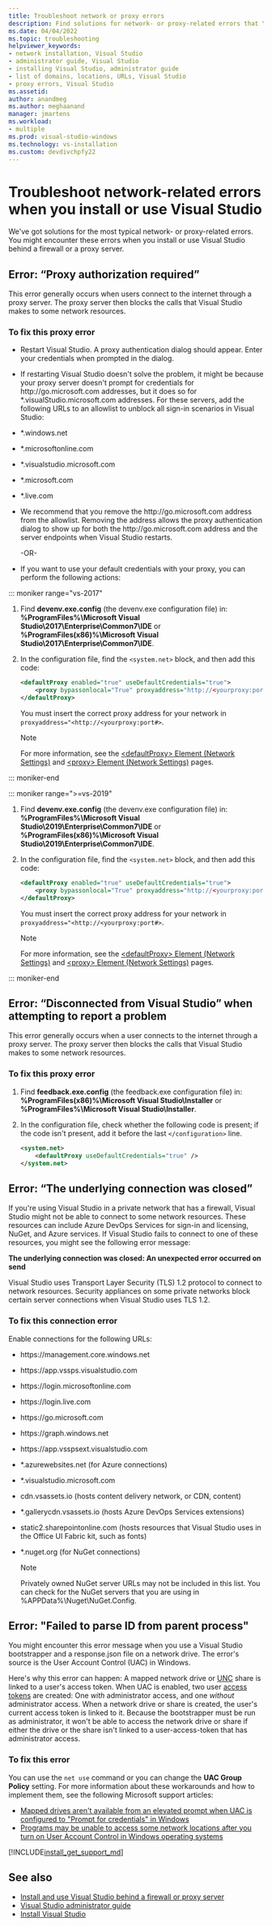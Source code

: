 ```yaml
---
title: Troubleshoot network or proxy errors
description: Find solutions for network- or proxy-related errors that You might encounter when you install or use Visual Studio behind a firewall or a proxy server.
ms.date: 04/04/2022
ms.topic: troubleshooting 
helpviewer_keywords:
- network installation, Visual Studio
- administrator guide, Visual Studio
- installing Visual Studio, administrator guide
- list of domains, locations, URLs, Visual Studio
- proxy errors, Visual Studio
ms.assetid: 
author: anandmeg
ms.author: meghaanand
manager: jmartens
ms.workload:
- multiple
ms.prod: visual-studio-windows
ms.technology: vs-installation
ms.custom: devdivchpfy22
---
```

# Troubleshoot network-related errors when you install or use Visual Studio

We've got solutions for the most typical network- or proxy-related errors. You might encounter these errors when you install or use Visual Studio behind a firewall or a proxy server.

## Error: “Proxy authorization required”

This error generally occurs when users connect to the internet through a proxy server. The proxy server then blocks the calls that Visual Studio makes to some network resources.

### To fix this proxy error

- Restart Visual Studio. A proxy authentication dialog should appear. Enter your credentials when prompted in the dialog.

- If restarting Visual Studio doesn't solve the problem, it might be because your proxy server doesn't prompt for credentials for http:&#47;&#47;go.microsoft.com addresses, but it does so for &#42;.visualStudio.microsoft.com addresses. For these servers, add the following URLs to an allowlist to unblock all sign-in scenarios in Visual Studio:

- &#42;.windows.net

- &#42;.microsoftonline.com

- &#42;.visualstudio.microsoft.com

- &#42;.microsoft.com

- &#42;.live.com

- We recommend that you remove the http:&#47;&#47;go.microsoft.com address from the allowlist. Removing the address allows the proxy authentication dialog to show up for both the http:&#47;&#47;go.microsoft.com address and the server endpoints when Visual Studio restarts.

  -OR-

- If you want to use your default credentials with your proxy, you can perform the following actions:

::: moniker range="vs-2017"

1. Find **devenv.exe.config** (the devenv.exe configuration file) in: **%ProgramFiles%\Microsoft Visual Studio\2017\Enterprise\Common7\IDE** or **%ProgramFiles(x86)%\Microsoft Visual Studio\2017\Enterprise\Common7\IDE**.

2. In the configuration file, find the `<system.net>` block, and then add this code:

      ```xml
      <defaultProxy enabled="true" useDefaultCredentials="true">
          <proxy bypassonlocal="True" proxyaddress="http://<yourproxy:port#>"/>
      </defaultProxy>
      ```

      You must insert the correct proxy address for your network in `proxyaddress="<http://<yourproxy:port#>`.

     > [!NOTE]
     > For more information, see the [&lt;defaultProxy&gt; Element (Network Settings)](/dotnet/framework/configure-apps/file-schema/network/defaultproxy-element-network-settings/) and [&lt;proxy&gt; Element (Network Settings)](/dotnet/framework/configure-apps/file-schema/network/proxy-element-network-settings) pages.

::: moniker-end

::: moniker range=">=vs-2019"

1. Find **devenv.exe.config** (the devenv.exe configuration file) in: **%ProgramFiles%\Microsoft Visual Studio\2019\Enterprise\Common7\IDE** or **%ProgramFiles(x86)%\Microsoft Visual Studio\2019\Enterprise\Common7\IDE**.

2. In the configuration file, find the `<system.net>` block, and then add this code:

      ```xml
      <defaultProxy enabled="true" useDefaultCredentials="true">
          <proxy bypassonlocal="True" proxyaddress="http://<yourproxy:port#>"/>
      </defaultProxy>
      ```

      You must insert the correct proxy address for your network in `proxyaddress="<http://<yourproxy:port#>`.

     > [!NOTE]
     > For more information, see the [&lt;defaultProxy&gt; Element (Network Settings)](/dotnet/framework/configure-apps/file-schema/network/defaultproxy-element-network-settings/) and [&lt;proxy&gt; Element (Network Settings)](/dotnet/framework/configure-apps/file-schema/network/proxy-element-network-settings) pages.

::: moniker-end

## Error: “Disconnected from Visual Studio” when attempting to report a problem

This error generally occurs when a user connects to the internet through a proxy server. The proxy server then blocks the calls that Visual Studio makes to some network resources.

### To fix this proxy error

1. Find **feedback.exe.config** (the feedback.exe configuration file) in: **%ProgramFiles(x86)%\Microsoft Visual Studio\Installer** or **%ProgramFiles%\Microsoft Visual Studio\Installer**.

2. In the configuration file, check whether the following code is present; if the code isn't present, add it before the last `</configuration>` line.

   ```xml
   <system.net>
       <defaultProxy useDefaultCredentials="true" />
   </system.net>
   ```

## Error: “The underlying connection was closed”
If you're using Visual Studio in a private network that has a firewall, Visual Studio might not be able to connect to some network resources. These resources can include Azure DevOps Services for sign-in and licensing, NuGet, and Azure services. If Visual Studio fails to connect to one of these resources, you might see the following error message:


  **The underlying connection was closed: An unexpected error occurred on send**

Visual Studio uses Transport Layer Security (TLS) 1.2 protocol to connect to network resources. Security appliances on some private networks block certain server connections when Visual Studio uses TLS 1.2.

### To fix this connection error

Enable connections for the following URLs:

- https:&#47;&#47;management.core.windows.net

- https:&#47;&#47;app.vssps.visualstudio.com

- https:&#47;&#47;login.microsoftonline.com

- https:&#47;&#47;login.live.com

- https:&#47;&#47;go.microsoft.com

- https:&#47;&#47;graph.windows.net

- https:&#47;&#47;app.vsspsext.visualstudio.com

- &#42;.azurewebsites.net (for Azure connections)

- &#42;.visualstudio.microsoft.com

- cdn.vsassets.io (hosts content delivery network, or CDN, content)

- &#42;.gallerycdn.vsassets.io (hosts Azure DevOps Services extensions)

- static2.sharepointonline.com (hosts resources that Visual Studio uses in the Office UI Fabric kit, such as fonts)

- &#42;.nuget.org (for NuGet connections)

  > [!NOTE]
  > Privately owned NuGet server URLs may not be included in this list. You can check for the NuGet servers that you are using in %APPData%\Nuget\NuGet.Config.

## Error: "Failed to parse ID from parent process"

You might encounter this error message when you use a Visual Studio bootstrapper and a response.json file on a network drive. The error's source is the User Account Control (UAC) in Windows.

Here's why this error can happen: A mapped network drive or [UNC](/dotnet/standard/io/file-path-formats#unc-paths) share is linked to a user's access token. When UAC is enabled, two user [access tokens](/windows/win32/secauthz/access-tokens) are created: One *with* administrator access, and one *without* administrator access. When a network drive or share is created, the user's current access token is linked to it. Because the bootstrapper must be run as administrator, it won't be able to access the network drive or share if either the drive or the share isn't linked to a user-access-token that has administrator access.

### To fix this error

You can use the `net use` command or you can change the **UAC Group Policy** setting. For more information about these workarounds and how to implement them, see the following Microsoft support articles:

* [Mapped drives aren't available from an elevated prompt when UAC is configured to "Prompt for credentials" in Windows](https://support.microsoft.com/help/3035277/mapped-drives-are-not-available-from-an-elevated-prompt-when-uac-is-co)
* [Programs may be unable to access some network locations after you turn on User Account Control in Windows operating systems](https://support.microsoft.com/en-us/help/937624/programs-may-be-unable-to-access-some-network-locations-after-you-turn)

[!INCLUDE[install_get_support_md](includes/install_get_support_md.md)]

## See also

* [Install and use Visual Studio behind a firewall or proxy server](install-and-use-visual-studio-behind-a-firewall-or-proxy-server.md)
* [Visual Studio administrator guide](visual-studio-administrator-guide.md)
* [Install Visual Studio](install-visual-studio.md)
